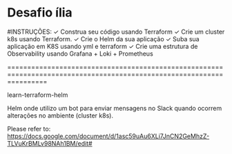 # Desafio ília

#INSTRUÇÕES:
✓ Construa seu código usando Terraform
✓ Crie um cluster k8s usando Terraform.
✓ Crie o Helm da sua aplicação
✓ Suba sua aplicação em K8S usando yml e terraform
✓ Crie uma estrutura de Observability usando Grafana + Loki + Prometheus

======================================================================================================================

learn-terraform-helm

Helm onde utilizo um bot para enviar mensagens no Slack quando ocorrem alterações no ambiente (cluster k8s). 


Please refer to:
https://docs.google.com/document/d/1asc59uAu6XLi7JnCN2GeMhzZ-TLVuKrBMLv98NAh1BM/edit#


